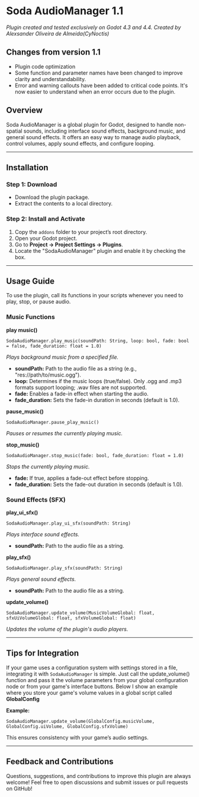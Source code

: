 # Soda AudioManager 1.1

*Plugin created and tested exclusively on Godot 4.3 and 4.4.*
*Created by Alexsander Oliveira de Almeida(CyNoctis)*

## Changes from version 1.1
- Plugin code optimization
- Some function and parameter names have been changed to improve clarity and understandability.
- Error and warning callouts have been added to critical code points. It's now easier to understand when an error occurs due to the plugin.

## Overview

Soda AudioManager is a global plugin for Godot, designed to handle non-spatial sounds, including interface sound effects, background music, and general sound effects. It offers an easy way to manage audio playback, control volumes, apply sound effects, and configure looping.

---

## Installation

### Step 1: Download

- Download the plugin package.
- Extract the contents to a local directory.

### Step 2: Install and Activate

1. Copy the `addons` folder to your project’s root directory.
2. Open your Godot project.
3. Go to **Project -> Project Settings -> Plugins**.
4. Locate the "SodaAudioManager" plugin and enable it by checking the box.

---

## Usage Guide

To use the plugin, call its functions in your scripts whenever you need to play, stop, or pause audio.

### Music Functions

**play music()**
```gdscript
SodaAudioManager.play_music(soundPath: String, loop: bool, fade: bool = false, fade_duration: float = 1.0)
```
*Plays background music from a specified file.*
- **soundPath:** Path to the audio file as a string (e.g., "res\://path/to/music.ogg").
- **loop:** Determines if the music loops (true/false). Only .ogg and .mp3 formats support looping; .wav files are not supported.
- **fade:** Enables a fade-in effect when starting the audio.
- **fade_duration:** Sets the fade-in duration in seconds (default is 1.0).

**pause_music()**
```gdscript
SodaAudioManager.pause_play_music()
```
*Pauses or resumes the currently playing music.*

**stop_music()**
```gdscript
SodaAudioManager.stop_music(fade: bool, fade_duration: float = 1.0)
```
*Stops the currently playing music.*
- **fade:** If true, applies a fade-out effect before stopping.
- **fade_duration:** Sets the fade-out duration in seconds (default is 1.0).

### Sound Effects (SFX)

**play_ui_sfx()**
```gdscript
SodaAudioManager.play_ui_sfx(soundPath: String)
```
*Plays interface sound effects.*
- **soundPath:** Path to the audio file as a string.

**play_sfx()**

```gdscript
SodaAudioManager.play_sfx(soundPath: String)
```
*Plays general sound effects.*
- **soundPath:** Path to the audio file as a string.

**update_volume()**
```gdscript
SodaAudioManager.update_volume(MusicVolumeGlobal: float, sfxUiVolumeGlobal: float, sfxVolumeGlobal: float)
```
*Updates the volume of the plugin's audio players.*

---

## Tips for Integration

If your game uses a configuration system with settings stored in a file, integrating it with `SodaAudioManager` is simple. Just call the update_volume() function and pass it the volume parameters from your global configuration node or from your game's interface buttons. Below I show an example where you store your game's volume values in a global script called **GlobalConfig**

**Example:**

```gdscript
SodaAudioManager.update_volume(GlobalConfig.musicVolume, GlobalConfig.uiVolume, GlobalConfig.sfxVolume)
```

This ensures consistency with your game’s audio settings.

---

## Feedback and Contributions

Questions, suggestions, and contributions to improve this plugin are always welcome! Feel free to open discussions and submit issues or pull requests on GitHub!

